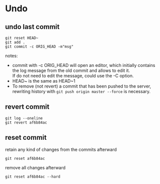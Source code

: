 # Undo

## undo last commit
```
git reset HEAD~ 
git add .  
git commit -c ORIG_HEAD -m"msg"
```

notes:
- commit with -c ORIG_HEAD will open an editor, which initially contains the log message from the old commit and allows to edit it.  
If do not need to edit the message, could use the -C option.
- HEAD~ is the same as HEAD~1
- To remove (not revert) a commit that has been pushed to the server, rewriting history with `git push origin master --force` is necessary.

## revert commit
```
git log --oneline
git revert af6b84ac
```

## reset commit
retain any kind of changes from the commits afterward
```
git reset af6b84ac
```

remove all changes afterward
```
git reset af6b84ac --hard
```